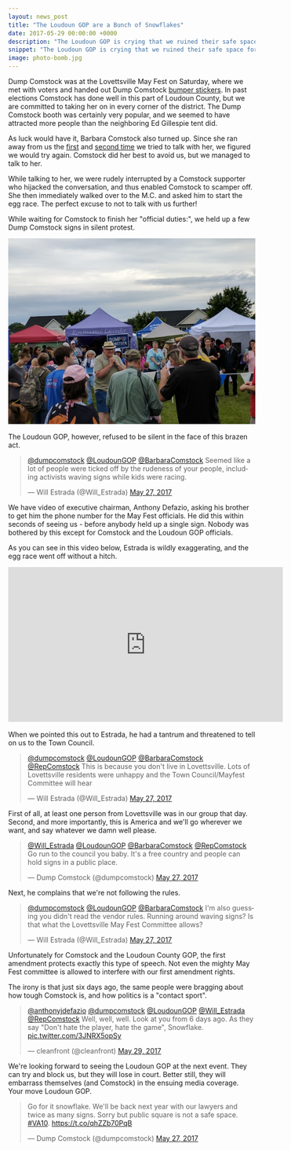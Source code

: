 ```yaml
---
layout: news_post
title: "The Loudoun GOP are a Bunch of Snowflakes"
date: 2017-05-29 00:00:00 +0000
description: "The Loudoun GOP is crying that we ruined their safe space for Comstock during Congressional recess."
snippet: "The Loudoun GOP is crying that we ruined their safe space for Comstock during Congressional recess."
image: photo-bomb.jpg
---
```


Dump Comstock was at the Lovettsville May Fest on Saturday, where we met with voters and handed out Dump Comstock [bumper stickers](/free-bumpersticker/). In past elections Comstock has done well in this part of Loudoun County, but we are committed to taking her on in every corner of the district. The Dump Comstock booth was certainly very popular, and we seemed to have attracted more people than the neighboring Ed Gillespie tent did.

As luck would have it, Barbara Comstock also turned up. Since she ran away from us the [first](https://www.youtube.com/watch?v=eijY0Oi5HbU) and [second time](https://www.youtube.com/watch?v=65AKfqbjnik) we tried to talk with her, we figured we would try again. Comstock did her best to avoid us, but we managed to talk to her.

While talking to her, we were rudely interrupted by a Comstock supporter who hijacked the conversation, and thus enabled Comstock to scamper off. She then immediately walked over to the M.C. and asked him to start the egg race. The perfect excuse to not to talk with us further!

While waiting for Comstock to finish her "official duties:", we held up a few Dump Comstock signs in silent protest.

![Image of Comstock photo bomb](/images/news/photo-bomb-2.jpg)

The Loudoun GOP, however, refused to be silent in the face of this brazen act.

<blockquote class="twitter-tweet" data-conversation="none" data-lang="en"><p lang="en" dir="ltr"><a href="https://twitter.com/dumpcomstock">@dumpcomstock</a> <a href="https://twitter.com/LoudounGOP">@LoudounGOP</a> <a href="https://twitter.com/BarbaraComstock">@BarbaraComstock</a> Seemed like a lot of people were ticked off by the rudeness of your people, including activists waving signs while kids were racing.</p>&mdash; Will Estrada (@Will_Estrada) <a href="https://twitter.com/Will_Estrada/status/868545013545930754">May 27, 2017</a></blockquote>
<script async src="//platform.twitter.com/widgets.js" charset="utf-8"></script>

We have video of executive chairman, Anthony Defazio, asking his brother to get him the phone number for the May Fest officials. He did this within seconds of seeing us - before anybody held up a single sign. Nobody was bothered by this except for Comstock and the Loudoun GOP officials.

As you can see in this video below, Estrada is wildly exaggerating, and the egg race went off without a hitch.

<iframe width="560" height="315" src="https://www.youtube.com/embed/ljKU6E0ET44" frameborder="0" allowfullscreen></iframe>

When we pointed this out to Estrada, he had a tantrum and threatened to tell on us to the Town Council.

<blockquote class="twitter-tweet" data-conversation="none" data-lang="en"><p lang="en" dir="ltr"><a href="https://twitter.com/dumpcomstock">@dumpcomstock</a> <a href="https://twitter.com/LoudounGOP">@LoudounGOP</a> <a href="https://twitter.com/BarbaraComstock">@BarbaraComstock</a> <a href="https://twitter.com/RepComstock">@RepComstock</a> This is because you don&#39;t live in Lovettsville. Lots of Lovettsville residents were unhappy and the Town Council/Mayfest Committee will hear</p>&mdash; Will Estrada (@Will_Estrada) <a href="https://twitter.com/Will_Estrada/status/868552411849400321">May 27, 2017</a></blockquote>
<script async src="//platform.twitter.com/widgets.js" charset="utf-8"></script>

First of all, at least one person from Lovettsville was in our group that day. Second, and more importantly, this is America and we'll go wherever we want, and say whatever we damn well please.

<blockquote class="twitter-tweet" data-conversation="none" data-lang="en"><p lang="en" dir="ltr"><a href="https://twitter.com/Will_Estrada">@Will_Estrada</a> <a href="https://twitter.com/LoudounGOP">@LoudounGOP</a> <a href="https://twitter.com/BarbaraComstock">@BarbaraComstock</a> <a href="https://twitter.com/RepComstock">@RepComstock</a> Go run to the council you baby. It&#39;s a free country and people can hold signs in a public place.</p>&mdash; Dump Comstock (@dumpcomstock) <a href="https://twitter.com/dumpcomstock/status/868552673821437953">May 27, 2017</a></blockquote>
<script async src="//platform.twitter.com/widgets.js" charset="utf-8"></script>

Next, he complains that we're not following the rules.

<blockquote class="twitter-tweet" data-conversation="none" data-lang="en"><p lang="en" dir="ltr"><a href="https://twitter.com/dumpcomstock">@dumpcomstock</a> <a href="https://twitter.com/LoudounGOP">@LoudounGOP</a> <a href="https://twitter.com/BarbaraComstock">@BarbaraComstock</a> I&#39;m also guessing you didn&#39;t read the vendor rules. Running around waving signs? Is that what the Lovettsville May Fest Committee allows?</p>&mdash; Will Estrada (@Will_Estrada) <a href="https://twitter.com/Will_Estrada/status/868551697945296897">May 27, 2017</a></blockquote>
<script async src="//platform.twitter.com/widgets.js" charset="utf-8"></script>

Unfortunately for Comstock and the Loudoun County GOP, the first amendment protects exactly this type of speech. Not even the mighty May Fest committee is allowed to interfere with our first amendment rights.

The irony is that just six days ago, the same people were bragging about how tough Comstock is, and how politics is a "contact sport".

<blockquote class="twitter-tweet" data-conversation="none" data-lang="en"><p lang="en" dir="ltr"><a href="https://twitter.com/anthonyjdefazio">@anthonyjdefazio</a> <a href="https://twitter.com/dumpcomstock">@dumpcomstock</a> <a href="https://twitter.com/LoudounGOP">@LoudounGOP</a> <a href="https://twitter.com/Will_Estrada">@Will_Estrada</a> <a href="https://twitter.com/RepComstock">@RepComstock</a> Well, well, well. Look at you from 6 days ago. As they say &quot;Don&#39;t hate the player, hate the game&quot;, Snowflake. <a href="https://t.co/3JNRX5opSy">pic.twitter.com/3JNRX5opSy</a></p>&mdash; cleanfront (@cleanfront) <a href="https://twitter.com/cleanfront/status/869208687625293824">May 29, 2017</a></blockquote>
<script async src="//platform.twitter.com/widgets.js" charset="utf-8"></script>

We're looking forward to seeing the Loudoun GOP at the next event. They can try and block us, but they will lose in court. Better still, they will embarrass themselves (and Comstock) in the ensuing media coverage. Your move Loudoun GOP.

<blockquote class="twitter-tweet" data-lang="en"><p lang="en" dir="ltr">Go for it snowflake. We&#39;ll be back next year with our lawyers and twice as many signs. Sorry but public square is not a safe space. <a href="https://twitter.com/hashtag/VA10?src=hash">#VA10</a>. <a href="https://t.co/qhZZb70PqB">https://t.co/qhZZb70PqB</a></p>&mdash; Dump Comstock (@dumpcomstock) <a href="https://twitter.com/dumpcomstock/status/868576569937285121">May 27, 2017</a></blockquote>
<script async src="//platform.twitter.com/widgets.js" charset="utf-8"></script>
